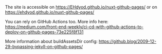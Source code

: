 

The site is accessible on https://EHdyod.github.io/nuxt-github-pages/ or on https://ehdyod.github.io/nuxt-github-pages/

You can rely on GitHub Actions too. More info here: https://medium.com/front-end-weekly/ci-cd-with-github-actions-to-deploy-on-github-pages-73e225f8f131

More information about buildAssetsDir config: https://github.blog/2009-12-29-bypassing-jekyll-on-github-pages/